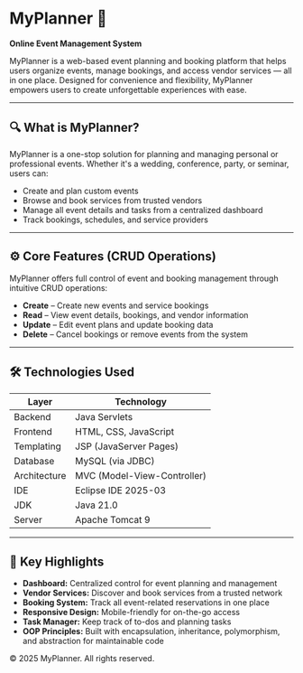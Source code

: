 # MyPlanner 🎉  
**Online Event Management System**

MyPlanner is a web-based event planning and booking platform that helps users organize events, manage bookings, and access vendor services — all in one place. 
Designed for convenience and flexibility, MyPlanner empowers users to create unforgettable experiences with ease.

---------------------------------------------------------------------------------------------------------

## 🔍 What is MyPlanner?

MyPlanner is a one-stop solution for planning and managing personal or professional events. 
Whether it's a wedding, conference, party, or seminar, users can:

- Create and plan custom events
- Browse and book services from trusted vendors
- Manage all event details and tasks from a centralized dashboard
- Track bookings, schedules, and service providers

---------------------------------------------------------------------------------------------------------

## ⚙️ Core Features (CRUD Operations)

MyPlanner offers full control of event and booking management through intuitive CRUD operations:

- **Create** – Create new events and service bookings  
- **Read** – View event details, bookings, and vendor information  
- **Update** – Edit event plans and update booking data  
- **Delete** – Cancel bookings or remove events from the system
---------------------------------------------------------------------------------------------------------
## 🛠️ Technologies Used

| Layer         | Technology                        |
|---------------|-----------------------------------|
| Backend       | Java Servlets                     |
| Frontend      | HTML, CSS, JavaScript             |
| Templating    | JSP (JavaServer Pages)            |
| Database      | MySQL (via JDBC)                  |
| Architecture  | MVC (Model-View-Controller)       |
| IDE           | Eclipse IDE 2025-03               |
| JDK           | Java 21.0                         |
| Server        | Apache Tomcat 9                   |

---------------------------------------------------------------------------------------------------------

## 🌟 Key Highlights

- **Dashboard:** Centralized control for event planning and management
- **Vendor Services:** Discover and book services from a trusted network
- **Booking System:** Track all event-related reservations in one place
- **Responsive Design:** Mobile-friendly for on-the-go access
- **Task Manager:** Keep track of to-dos and planning tasks
- **OOP Principles:** Built with encapsulation, inheritance, polymorphism, and abstraction for maintainable code



© 2025 MyPlanner. All rights reserved.
